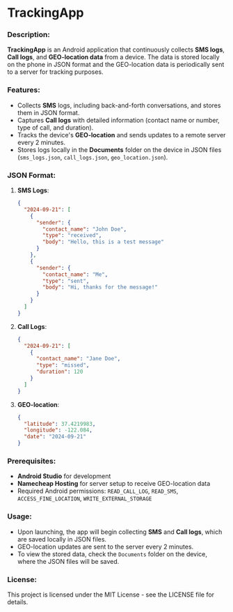 # TrackingApp

### Description:
**TrackingApp** is an Android application that continuously collects **SMS logs**, **Call logs**, and **GEO-location data** from a device. The data is stored locally on the phone in JSON format and the GEO-location data is periodically sent to a server for tracking purposes.

### Features:
- Collects **SMS** logs, including back-and-forth conversations, and stores them in JSON format.
- Captures **Call logs** with detailed information (contact name or number, type of call, and duration).
- Tracks the device's **GEO-location** and sends updates to a remote server every 2 minutes.
- Stores logs locally in the **Documents** folder on the device in JSON files (`sms_logs.json`, `call_logs.json`, `geo_location.json`).

### JSON Format:
1. **SMS Logs**:
   ```json
   {
     "2024-09-21": [
       {
         "sender": {
           "contact_name": "John Doe",
           "type": "received",
           "body": "Hello, this is a test message"
         }
       },
       {
         "sender": {
           "contact_name": "Me",
           "type": "sent",
           "body": "Hi, thanks for the message!"
         }
       }
     ]
   }
   ```

2. **Call Logs**:
   ```json
   {
     "2024-09-21": [
       {
         "contact_name": "Jane Doe",
         "type": "missed",
         "duration": 120
       }
     ]
   }
   ```

3. **GEO-location**:
   ```json
   {
     "latitude": 37.4219983,
     "longitude": -122.084,
     "date": "2024-09-21"
   }
   ```

### Prerequisites:
- **Android Studio** for development
- **Namecheap Hosting** for server setup to receive GEO-location data
- Required Android permissions: `READ_CALL_LOG`, `READ_SMS`, `ACCESS_FINE_LOCATION`, `WRITE_EXTERNAL_STORAGE`


### Usage:
- Upon launching, the app will begin collecting **SMS** and **Call logs**, which are saved locally in JSON files.
- GEO-location updates are sent to the server every 2 minutes.
- To view the stored data, check the `Documents` folder on the device, where the JSON files will be saved.

### License:
This project is licensed under the MIT License - see the LICENSE file for details.
